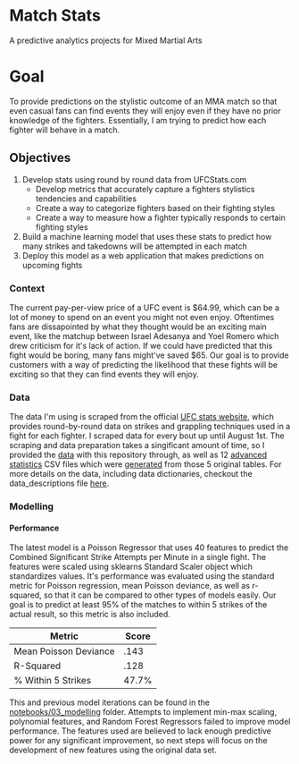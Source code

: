 # Match Stats
A predictive analytics projects for Mixed Martial Arts

# Goal
To provide predictions on the stylistic outcome of an MMA match so that even casual fans can find events they 
will enjoy even if they have no prior knowledge of the fighters. Essentially, I am trying to predict how each
fighter will behave in a match.

## Objectives
1. Develop stats using round by round data from UFCStats.com
    * Develop metrics that accurately capture a fighters stylistics tendencies and capabilities
    * Create a way to categorize fighters based on their fighting styles
    * Create a way to measure how a fighter typically responds to certain fighting styles
2. Build a machine learning model that uses these stats to predict how many strikes and takedowns will be 
attempted in each match
3. Deploy this model as a web application that makes predictions on upcoming fights

### Context
The current pay-per-view price of a UFC event is $64.99, which can be a lot of money to spend on an event you 
might not even enjoy. Oftentimes fans are dissapointed by what they thought would be an exciting main event, 
like the matchup between Israel Adesanya and Yoel Romero which drew criticism for it's lack of action. If we
could have predicted that this fight would be boring, many fans might've saved $65. Our goal is to provide 
customers with a way of predicting the likelihood that these fights will be exciting so that they can find 
events they will enjoy.

### Data
The data I'm using is scraped from the official [UFC stats website](http://www.ufcstats.com/statistics/events/completed),
which provides round-by-round data on strikes and grappling techniques used in a fight for each fighter. I scraped data
for every bout up until August 1st. The scraping and data preparation takes a singificant amount of time, so I provided 
the [data](data/ufcstats_data) with this repository through, as well as 12 [advanced statistics](data/ufc_stats/advanced_stats) 
CSV files which were [generated](notebooks/01_data_cleaning/07c_advanced_statistics_by_round.ipynb) from those 5 original tables.
For more details on the data, including data dictionaries, checkout the data_descriptions file [here](data_description.md).

### Modelling
#### Performance
The latest model is a Poisson Regressor that uses 40 features to predict the Combined Significant Strike Attempts per 
Minute in a single fight. The features were scaled using sklearns Standard Scaler object which standardizes values. 
It's performance was evaluated using the standard metric for Poisson regression, mean Poisson deviance, as well as 
r-squared, so that it can be compared to other types of models easily. Our goal is to predict at least 95% of the 
matches to within 5 strikes of the actual result, so this metric is also included.

Metric|Score
------|-----
Mean Poisson Deviance|.143
R-Squared|.128
% Within 5 Strikes|47.7%

This and previous model iterations can be found in the [notebooks/03_modelling](notebooks_03_modelling) folder. Attempts 
to implement min-max scaling, polynomial features, and Random Forest Regressors failed to improve model performance. 
The features used are believed to lack enough predictive power for any significant improvement, so next steps will focus
on the development of new features using the original data set.

